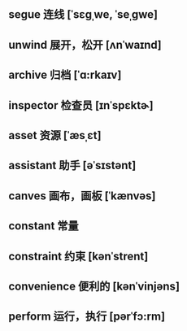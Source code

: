 ## segue  连线   [ˈsɛɡˌwe, ˈseˌɡwe]
## unwind 展开，松开  [ʌnˈwaɪnd]
## archive 归档 [ˈɑ:rkaɪv]
## inspector 检查员  [ɪnˈspɛktɚ]
## asset  资源 [ˈæsˌɛt] 
## assistant  助手  [əˈsɪstənt]
## canves  画布，画板 [ˈkænvəs]
## constant 常量
## constraint  约束 [kənˈstrent]
## convenience  便利的 [kənˈvinjəns]
## perform  运行，执行  [pərˈfɔ:rm]